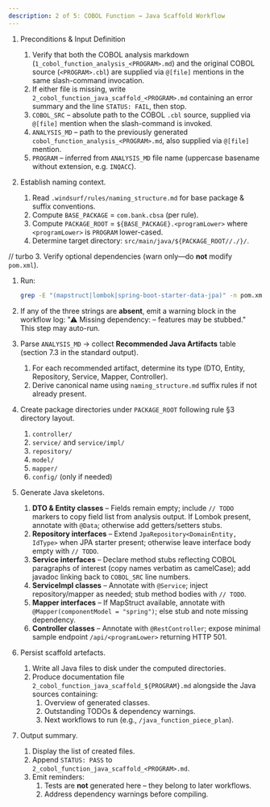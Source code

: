 ```yaml
---
description: 2 of 5: COBOL Function → Java Scaffold Workflow
---
```


1. Preconditions & Input Definition
   1. Verify that both the COBOL analysis markdown (`1_cobol_function_analysis_<PROGRAM>.md`) and the original COBOL source (`<PROGRAM>.cbl`) are supplied via `@[file]` mentions in the same slash-command invocation.  
   2. If either file is missing, write `2_cobol_function_java_scaffold_<PROGRAM>.md` containing an error summary and the line `STATUS: FAIL`, then stop.  
   3. `COBOL_SRC` – absolute path to the COBOL `.cbl` source, supplied via `@[file]` mention when the slash-command is invoked.  
   4. `ANALYSIS_MD` – path to the previously generated `cobol_function_analysis_<PROGRAM>.md`, also supplied via `@[file]` mention.  
   5. `PROGRAM` – inferred from `ANALYSIS_MD` file name (uppercase basename without extension, e.g. `INQACC`).

2. Establish naming context.
   1. Read `.windsurf/rules/naming_structure.md` for base package & suffix conventions.
   2. Compute `BASE_PACKAGE` = `com.bank.cbsa` (per rule).
   3. Compute `PACKAGE_ROOT` = `${BASE_PACKAGE}.<programLower>` where `<programLower>` is `PROGRAM` lower-cased.
   4. Determine target directory: `src/main/java/${PACKAGE_ROOT//./}/`.

// turbo
3. Verify optional dependencies (warn only—do **not** modify `pom.xml`).
   1. Run:
      ```bash
      grep -E "(mapstruct|lombok|spring-boot-starter-data-jpa)" -n pom.xml || true
      ```
   2. If any of the three strings are **absent**, emit a warning block in the workflow log: "⚠ Missing dependency: <name> – features may be stubbed."  
      This step may auto-run.

4. Parse `ANALYSIS_MD` → collect **Recommended Java Artifacts** table (section 7.3 in the standard output).
   1. For each recommended artifact, determine its type (DTO, Entity, Repository, Service, Mapper, Controller).
   2. Derive canonical name using `naming_structure.md` suffix rules if not already present.

5. Create package directories under `PACKAGE_ROOT` following rule §3 directory layout.
   1. `controller/`  
   2. `service/` and `service/impl/`  
   3. `repository/`  
   4. `model/`  
   5. `mapper/`  
   6. `config/` (only if needed)

6. Generate Java skeletons.
   1. **DTO & Entity classes** – Fields remain empty; include `// TODO` markers to copy field list from analysis output. If Lombok present, annotate with `@Data`; otherwise add getters/setters stubs.
   2. **Repository interfaces** – Extend `JpaRepository<DomainEntity, IdType>` when JPA starter present; otherwise leave interface body empty with `// TODO`.
   3. **Service interfaces** – Declare method stubs reflecting COBOL paragraphs of interest (copy names verbatim as camelCase); add javadoc linking back to `COBOL_SRC` line numbers.
   4. **ServiceImpl classes** – Annotate with `@Service`; inject repository/mapper as needed; stub method bodies with `// TODO`.
   5. **Mapper interfaces** – If MapStruct available, annotate with `@Mapper(componentModel = "spring")`; else stub and note missing dependency.
   6. **Controller classes** – Annotate with `@RestController`; expose minimal sample endpoint `/api/<programLower>` returning HTTP 501.

7. Persist scaffold artefacts.
   1. Write all Java files to disk under the computed directories.
   2. Produce documentation file `2_cobol_function_java_scaffold_${PROGRAM}.md` alongside the Java sources containing:
      1. Overview of generated classes.
      2. Outstanding TODOs & dependency warnings.
      3. Next workflows to run (e.g., `/java_function_piece_plan`).

8. Output summary.
   1. Display the list of created files.
   2. Append `STATUS: PASS` to `2_cobol_function_java_scaffold_<PROGRAM>.md`.
   3. Emit reminders:
      1. Tests are **not** generated here – they belong to later workflows.
      2. Address dependency warnings before compiling.